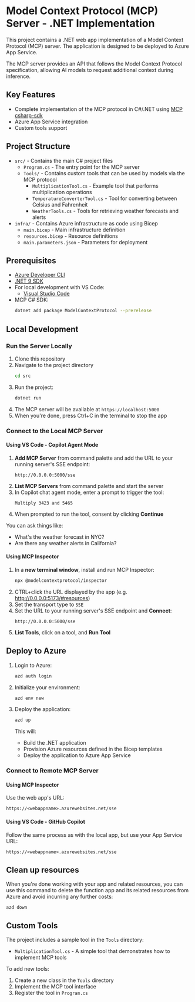 # Model Context Protocol (MCP) Server - .NET Implementation

This project contains a .NET web app implementation of a Model Context Protocol (MCP) server. The application is designed to be deployed to Azure App Service.

The MCP server provides an API that follows the Model Context Protocol specification, allowing AI models to request additional context during inference.

## Key Features

- Complete implementation of the MCP protocol in C#/.NET using [MCP csharp-sdk](https://github.com/modelcontextprotocol/csharp-sdk)
- Azure App Service integration
- Custom tools support

## Project Structure

- `src/` - Contains the main C# project files
  - `Program.cs` - The entry point for the MCP server
  - `Tools/` - Contains custom tools that can be used by models via the MCP protocol
    - `MultiplicationTool.cs` - Example tool that performs multiplication operations
    - `TemperatureConverterTool.cs` - Tool for converting between Celsius and Fahrenheit
    - `WeatherTools.cs` - Tools for retrieving weather forecasts and alerts
- `infra/` - Contains Azure infrastructure as code using Bicep
  - `main.bicep` - Main infrastructure definition
  - `resources.bicep` - Resource definitions
  - `main.parameters.json` - Parameters for deployment

## Prerequisites

- [Azure Developer CLI](https://aka.ms/azd)
- [.NET 9 SDK](https://dotnet.microsoft.com/download)
- For local development with VS Code:
  - [Visual Studio Code](https://code.visualstudio.com/)
- MCP C# SDK:
  ```bash
  dotnet add package ModelContextProtocol --prerelease
  ```

## Local Development

### Run the Server Locally

1. Clone this repository
2. Navigate to the project directory
   ```bash
   cd src
   ```
3. Run the project:
   ```bash
   dotnet run
   ```
4. The MCP server will be available at `https://localhost:5000`
5. When you're done, press Ctrl+C in the terminal to stop the app

### Connect to the Local MCP Server

#### Using VS Code - Copilot Agent Mode

1. **Add MCP Server** from command palette and add the URL to your running server's SSE endpoint:
   ```
   http://0.0.0.0:5000/sse
   ```
2. **List MCP Servers** from command palette and start the server
3. In Copilot chat agent mode, enter a prompt to trigger the tool:
   ```
   Multiply 3423 and 5465
   ```
4. When prompted to run the tool, consent by clicking **Continue**

You can ask things like:
- What's the weather forecast in NYC?
- Are there any weather alerts in California?

#### Using MCP Inspector

1. In a **new terminal window**, install and run MCP Inspector:
   ```bash
   npx @modelcontextprotocol/inspector
   ```
2. CTRL+click the URL displayed by the app (e.g. http://0.0.0.0:5173/#resources)
3. Set the transport type to `SSE`
4. Set the URL to your running server's SSE endpoint and **Connect**:
   ```
   http://0.0.0.0:5000/sse
   ```
5. **List Tools**, click on a tool, and **Run Tool**

## Deploy to Azure

1. Login to Azure:
   ```bash
   azd auth login
   ```

2. Initialize your environment:
   ```bash
   azd env new
   ```

3. Deploy the application:
   ```bash
   azd up
   ```

   This will:
   - Build the .NET application
   - Provision Azure resources defined in the Bicep templates
   - Deploy the application to Azure App Service

### Connect to Remote MCP Server

#### Using MCP Inspector
Use the web app's URL:
```
https://<webappname>.azurewebsites.net/sse
```

#### Using VS Code - GitHub Copilot
Follow the same process as with the local app, but use your App Service URL:
```
https://<webappname>.azurewebsites.net/sse
```

## Clean up resources

When you're done working with your app and related resources, you can use this command to delete the function app and its related resources from Azure and avoid incurring any further costs:

```shell
azd down
```

## Custom Tools

The project includes a sample tool in the `Tools` directory:
- `MultiplicationTool.cs` - A simple tool that demonstrates how to implement MCP tools

To add new tools:
1. Create a new class in the `Tools` directory
2. Implement the MCP tool interface
3. Register the tool in `Program.cs`